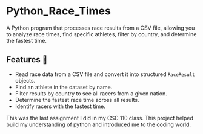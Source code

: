 # Python_Race_Times
A Python program that processes race results from a CSV file, allowing you to analyze race times, find specific athletes, filter by country, and determine the fastest time.

## Features 🚀
- Read race data from a CSV file and convert it into structured `RaceResult` objects.
- Find an athlete in the dataset by name.
- Filter results by country to see all racers from a given nation.
- Determine the fastest race time across all results.
- Identify racers with the fastest time.

This was the last assignment I did in my CSC 110 class. This project helped build my understanding of python and introduced me to the coding world. 
